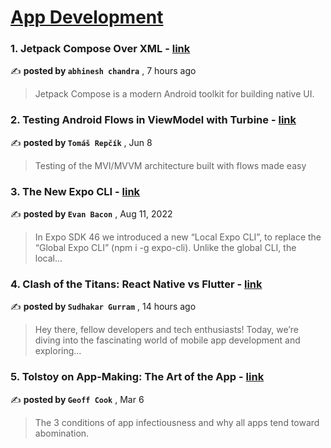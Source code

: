
<h1><a href=https://medium.com/tag/mobile-app-development/recommended target="_blank" rel="noopener noreferrer">App Development</a></h1>
<h3>1. Jetpack Compose Over XML - <a href=https://medium.com/@abhineshchandra1234?source=tag_recommended_feed---------0-84----------mobile_app_development----------113d4bb5_5b17_4ced_8995_29f2fc3e9820------- target="_blank" rel="noopener noreferrer">link</a></h3>

✍️ **posted by `abhinesh chandra`** <date> , 7 hours ago</date>

<blockquote>Jetpack Compose is a modern Android toolkit for building native UI.</blockquote>

<h3>2. Testing Android Flows in ViewModel with Turbine - <a href=https://medium.com/@tomas-repcik?source=tag_recommended_feed---------1-107----------mobile_app_development----------113d4bb5_5b17_4ced_8995_29f2fc3e9820------- target="_blank" rel="noopener noreferrer">link</a></h3>

✍️ **posted by `Tomáš Repčík`** <date> , Jun 8</date>

<blockquote>Testing of the MVI/MVVM architecture built with flows made easy</blockquote>

<h3>3. The New Expo CLI - <a href=https://medium.com/@Baconbrix?source=tag_recommended_feed---------2-85----------mobile_app_development----------113d4bb5_5b17_4ced_8995_29f2fc3e9820------- target="_blank" rel="noopener noreferrer">link</a></h3>

✍️ **posted by `Evan Bacon`** <date> , Aug 11, 2022</date>

<blockquote>In Expo SDK 46 we introduced a new “Local Expo CLI”, to replace the “Global Expo CLI” (npm i -g expo-cli). Unlike the global CLI, the local…</blockquote>

<h3>4. Clash of the Titans: React Native vs Flutter - <a href=https://medium.com/@sudhakar.tata?source=tag_recommended_feed---------3-84----------mobile_app_development----------113d4bb5_5b17_4ced_8995_29f2fc3e9820------- target="_blank" rel="noopener noreferrer">link</a></h3>

✍️ **posted by `Sudhakar Gurram`** <date> , 14 hours ago</date>

<blockquote>Hey there, fellow developers and tech enthusiasts! Today, we’re diving into the fascinating world of mobile app development and exploring…</blockquote>

<h3>5. Tolstoy on App-Making: The Art of the App - <a href=https://medium.com/@geoff.cook?source=tag_recommended_feed---------4-107----------mobile_app_development----------113d4bb5_5b17_4ced_8995_29f2fc3e9820------- target="_blank" rel="noopener noreferrer">link</a></h3>

✍️ **posted by `Geoff Cook`** <date> , Mar 6</date>

<blockquote>The 3 conditions of app infectiousness and why all apps tend toward abomination.</blockquote>

